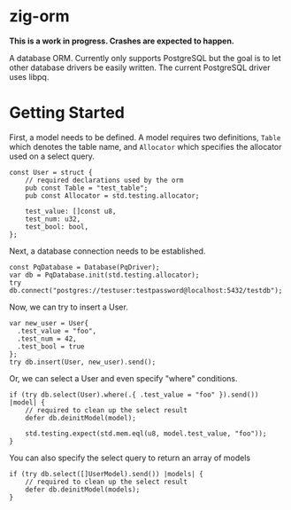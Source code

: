 # zig-orm
**This is a work in progress. Crashes are expected to happen.**

A database ORM. Currently only supports PostgreSQL but the goal is to let other database drivers be easily written. The current PostgreSQL driver uses libpq.

# Getting Started

First, a model needs to be defined. A model requires two definitions, `Table` which denotes the table name, and `Allocator` which specifies the allocator used on a select query.

```zig
const User = struct {
    // required declarations used by the orm
    pub const Table = "test_table";
    pub const Allocator = std.testing.allocator;

    test_value: []const u8,
    test_num: u32,
    test_bool: bool,
};
```

Next, a database connection needs to be established.

```zig
const PqDatabase = Database(PqDriver);
var db = PqDatabase.init(std.testing.allocator);
try db.connect("postgres://testuser:testpassword@localhost:5432/testdb");
```

Now, we can try to insert a User.

```zig
var new_user = User{ 
  .test_value = "foo",
  .test_num = 42,
  .test_bool = true
};
try db.insert(User, new_user).send();
```

Or, we can select a User and even specify "where" conditions.

```zig
if (try db.select(User).where(.{ .test_value = "foo" }).send()) |model| {
    // required to clean up the select result
    defer db.deinitModel(model);

    std.testing.expect(std.mem.eql(u8, model.test_value, "foo"));
}
```

You can also specify the select query to return an array of models
```zig
if (try db.select([]UserModel).send()) |models| {
    // required to clean up the select result
    defer db.deinitModel(models);
}
```
